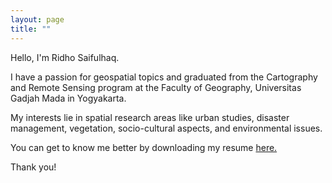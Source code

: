 ```yaml
---
layout: page
title: ""
---
```


Hello, I'm Ridho Saifulhaq.

I have a passion for geospatial topics and graduated from the Cartography and Remote Sensing program at the Faculty of Geography, Universitas Gadjah Mada in Yogyakarta.

My interests lie in spatial research areas like urban studies, disaster management, vegetation, socio-cultural aspects, and environmental issues.

You can get to know me better by downloading my resume [here.](https://raw.githubusercontent.com/Ridhosflhq/Ridhosflhq.github.io/master/CVRidho.pdf)

Thank you!
